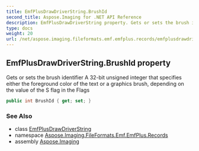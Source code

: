 ```yaml
---
title: EmfPlusDrawDriverString.BrushId
second_title: Aspose.Imaging for .NET API Reference
description: EmfPlusDrawDriverString property. Gets or sets the brush identifier A 32bit unsigned integer that specifies either the foreground color of the text or a graphics brush depending on the value of the S flag in the Flags
type: docs
weight: 20
url: /net/aspose.imaging.fileformats.emf.emfplus.records/emfplusdrawdriverstring/brushid/
---
```

## EmfPlusDrawDriverString.BrushId property

Gets or sets the brush identifier A 32-bit unsigned integer that specifies either the foreground color of the text or a graphics brush, depending on the value of the S flag in the Flags

```csharp
public int BrushId { get; set; }
```

### See Also

* class [EmfPlusDrawDriverString](../)
* namespace [Aspose.Imaging.FileFormats.Emf.EmfPlus.Records](../../emfplusdrawdriverstring/)
* assembly [Aspose.Imaging](../../../)


